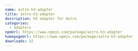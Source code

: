 ```yaml
---
name: astro-h3-adapter
title: astro-h3-adapter
description: H3 adapter for Astro
categories:
  - adapters
npmUrl: https://www.npmjs.com/package/astro-h3-adapter
homepageUrl: https://www.npmjs.com/package/astro-h3-adapter
downloads: 22
---
```

